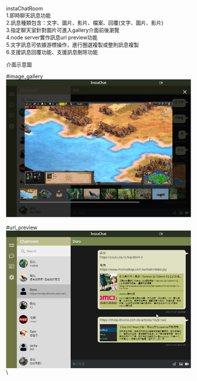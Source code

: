 instaChatRoom\
1.即時聊天訊息功能\
2.訊息種類包含：文字、圖片、影片、檔案、回覆(文字、圖片、影片)\
3.指定聊天室針對圖片可進入gallery介面前後瀏覽\
4.node server實作訊息url preview功能\
5.文字訊息可依據游標操作，進行圈選複製或整則訊息複製\
6.支援訊息回覆功能、支援訊息刪除功能



介面示意圖

#image_gallery\
![image](https://github.com/knighttkey/react-instachat-firebase/blob/ab8b1a0576b651cad48163d460372ce22b175879/image_gallery.png)\
\
#url_preview\
![image](https://github.com/knighttkey/react-instachat-firebase/blob/ab8b1a0576b651cad48163d460372ce22b175879/url_preview.png)\


